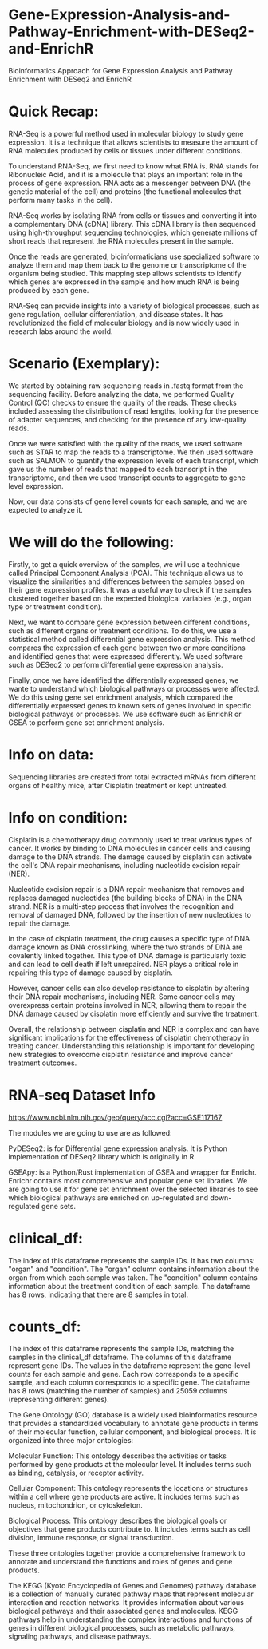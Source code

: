 # Gene-Expression-Analysis-and-Pathway-Enrichment-with-DESeq2-and-EnrichR
Bioinformatics Approach for Gene Expression Analysis and Pathway Enrichment with DESeq2 and EnrichR

# Quick Recap:

RNA-Seq is a powerful method used in molecular biology to study gene expression. It is a technique that allows scientists to measure the amount of RNA molecules produced by cells or tissues under different conditions.

To understand RNA-Seq, we first need to know what RNA is. RNA stands for Ribonucleic Acid, and it is a molecule that plays an important role in the process of gene expression. RNA acts as a messenger between DNA (the genetic material of the cell) and proteins (the functional molecules that perform many tasks in the cell).

RNA-Seq works by isolating RNA from cells or tissues and converting it into a complementary DNA (cDNA) library. This cDNA library is then sequenced using high-throughput sequencing technologies, which generate millions of short reads that represent the RNA molecules present in the sample.

Once the reads are generated, bioinformaticians use specialized software to analyze them and map them back to the genome or transcriptome of the organism being studied. This mapping step allows scientists to identify which genes are expressed in the sample and how much RNA is being produced by each gene.

RNA-Seq can provide insights into a variety of biological processes, such as gene regulation, cellular differentiation, and disease states. It has revolutionized the field of molecular biology and is now widely used in research labs around the world.

# Scenario (Exemplary):

We started by obtaining raw sequencing reads in .fastq format from the sequencing facility. Before analyzing the data, we performed Quality Control (QC) checks to ensure the quality of the reads. These checks included assessing the distribution of read lengths, looking for the presence of adapter sequences, and checking for the presence of any low-quality reads.

Once we were satisfied with the quality of the reads, we used software such as STAR to map the reads to a transcriptome. We then used software such as SALMON to quantify the expression levels of each transcript, which gave us the number of reads that mapped to each transcript in the transcriptome, and then we used transcript counts to aggregate to gene level expression.

Now, our data consists of gene level counts for each sample, and we are expected to analyze it.

# We will do the following:

Firstly, to get a quick overview of the samples, we will use a technique called Principal Component Analysis (PCA). This technique allows us to visualize the similarities and differences between the samples based on their gene expression profiles. It was a useful way to check if the samples clustered together based on the expected biological variables (e.g., organ type or treatment condition).

Next, we want to compare gene expression between different conditions, such as different organs or treatment conditions. To do this, we use a statistical method called differential gene expression analysis. This method compares the expression of each gene between two or more conditions and identified genes that were expressed differently. We used software such as DESeq2 to perform differential gene expression analysis.

Finally, once we have identified the differentially expressed genes, we wante to understand which biological pathways or processes were affected. We do this using gene set enrichment analysis, which compared the differentially expressed genes to known sets of genes involved in specific biological pathways or processes. We use software such as EnrichR or GSEA to perform gene set enrichment analysis.

# Info on data: 

Sequencing libraries are created from total extracted mRNAs from different organs of healthy mice, after Cisplatin treatment or kept untreated.

# Info on condition:

Cisplatin is a chemotherapy drug commonly used to treat various types of cancer. It works by binding to DNA molecules in cancer cells and causing damage to the DNA strands. The damage caused by cisplatin can activate the cell's DNA repair mechanisms, including nucleotide excision repair (NER).

Nucleotide excision repair is a DNA repair mechanism that removes and replaces damaged nucleotides (the building blocks of DNA) in the DNA strand. NER is a multi-step process that involves the recognition and removal of damaged DNA, followed by the insertion of new nucleotides to repair the damage.

In the case of cisplatin treatment, the drug causes a specific type of DNA damage known as DNA crosslinking, where the two strands of DNA are covalently linked together. This type of DNA damage is particularly toxic and can lead to cell death if left unrepaired. NER plays a critical role in repairing this type of damage caused by cisplatin.

However, cancer cells can also develop resistance to cisplatin by altering their DNA repair mechanisms, including NER. Some cancer cells may overexpress certain proteins involved in NER, allowing them to repair the DNA damage caused by cisplatin more efficiently and survive the treatment.

Overall, the relationship between cisplatin and NER is complex and can have significant implications for the effectiveness of cisplatin chemotherapy in treating cancer. Understanding this relationship is important for developing new strategies to overcome cisplatin resistance and improve cancer treatment outcomes.

# RNA-seq Dataset Info

https://www.ncbi.nlm.nih.gov/geo/query/acc.cgi?acc=GSE117167

The modules we are going to use are as followed:

PyDESeq2: is for Differential gene expression analysis. It is Python implementation of DESeq2 library which is originally in R.

GSEApy: is a Python/Rust implementation of GSEA and wrapper for Enrichr. Enrichr contains most comprehensive and popular gene set libraries. We are going to use it for gene set enrichment over the selected libraries to see which biological pathways are enriched on up-regulated and down-regulated gene sets.

# clinical_df:

The index of this dataframe represents the sample IDs. It has two columns: "organ" and "condition". The "organ" column contains information about the organ from which each sample was taken. The "condition" column contains information about the treatment condition of each sample. The dataframe has 8 rows, indicating that there are 8 samples in total.

# counts_df:

The index of this dataframe represents the sample IDs, matching the samples in the clinical_df dataframe. The columns of this dataframe represent gene IDs. The values in the dataframe represent the gene-level counts for each sample and gene. Each row corresponds to a specific sample, and each column corresponds to a specific gene. The dataframe has 8 rows (matching the number of samples) and 25059 columns (representing different genes).

The Gene Ontology (GO) database is a widely used bioinformatics resource that provides a standardized vocabulary to annotate gene products in terms of their molecular function, cellular component, and biological process. It is organized into three major ontologies:

Molecular Function: This ontology describes the activities or tasks performed by gene products at the molecular level. It includes terms such as binding, catalysis, or receptor activity.

Cellular Component: This ontology represents the locations or structures within a cell where gene products are active. It includes terms such as nucleus, mitochondrion, or cytoskeleton.

Biological Process: This ontology describes the biological goals or objectives that gene products contribute to. It includes terms such as cell division, immune response, or signal transduction.

These three ontologies together provide a comprehensive framework to annotate and understand the functions and roles of genes and gene products.

The KEGG (Kyoto Encyclopedia of Genes and Genomes) pathway database is a collection of manually curated pathway maps that represent molecular interaction and reaction networks. It provides information about various biological pathways and their associated genes and molecules. KEGG pathways help in understanding the complex interactions and functions of genes in different biological processes, such as metabolic pathways, signaling pathways, and disease pathways.
